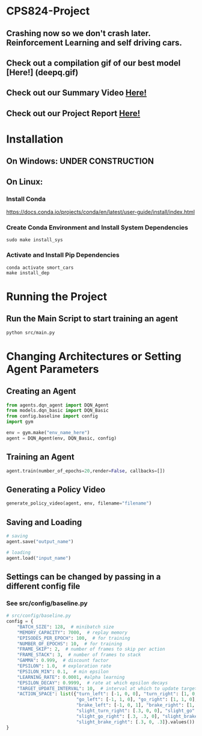 # CPS824-Project
## Crashing now so we don't crash later. Reinforcement Learning and self driving cars.

## Check out a compilation gif of our best model [Here!] (deepq.gif)
## Check out our Summary Video [Here!](https://www.youtube.com/watch?v=YS-fcZ05Z9Y)
## Check out our Project Report [Here!](project_report.pdf)

# Installation
## On Windows: UNDER CONSTRUCTION

## On Linux: 
### Install Conda 
https://docs.conda.io/projects/conda/en/latest/user-guide/install/index.html 

### Create Conda Environment and Install System Dependencies
```
sudo make install_sys
```

### Activate and Install Pip Dependencies
```
conda activate smort_cars
make install_dep
```

# Running the Project
## Run the Main Script to start training an agent
```
python src/main.py
```

# Changing Architectures or Setting Agent Parameters
## Creating an Agent
```python
from agents.dqn_agent import DQN_Agent
from models.dqn_basic import DQN_Basic
from config.baseline import config
import gym

env = gym.make("env_name_here")
agent = DQN_Agent(env, DQN_Basic, config)
```

## Training an Agent
``` python
agent.train(number_of_epochs=20,render=False, callbacks=[])
```

## Generating a Policy Video
```python
generate_policy_video(agent, env, filename="filename")
```

## Saving and Loading
```python
# saving
agent.save("output_name")

# loading
agent.load("input_name")
```

## Settings can be changed by passing in a different config file
### See src/config/baseline.py
``` python
# src/config/baseline.py
config = {
    "BATCH_SIZE": 128,  # minibatch size
    "MEMORY_CAPACITY": 7000,  # replay memory
    "EPISODES_PER_EPOCH": 100,  # for training
    "NUMBER_OF_EPOCHS": 10,  # for training
    "FRAME_SKIP": 2,  # number of frames to skip per action
    "FRAME_STACK": 3,  # number of frames to stack
    "GAMMA": 0.999,  # discount factor
    "EPSILON": 1.0,  # exploration rate
    "EPSILON_MIN": 0.1,  # min epsilon
    "LEARNING_RATE": 0.0001, #alpha learning
    "EPSILON_DECAY": 0.9999,  # rate at which epsilon decays
    "TARGET_UPDATE_INTERVAL": 10,  # interval at which to update target Q,
    "ACTION_SPACE": list({"turn_left": [-1, 0, 0], "turn_right": [1, 0, 0], "go": [0, 1, 0],
                          "go_left": [-1, 1, 0], "go_right": [1, 1, 0], "brake": [0, 0, 1],
                          "brake_left": [-1, 0, 1], "brake_right": [1, 0, 1], "slight_turn_left": [-.3, 0, 0],
                          "slight_turn_right": [.3, 0, 0], "slight_go": [0, .3, 0], "slight_go_left": [-.3, .3, 0],
                          "slight_go_right": [.3, .3, 0], "slight_brake": [0, 0, .3], "slight_brake_left": [-.3, 0, .3],
                          "slight_brake_right": [.3, 0, .3]}.values())  # action space [direction, throttle, brake]
}
```

